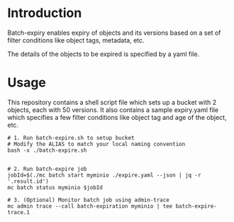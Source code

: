 # Introduction

Batch-expiry enables expiry of objects and its versions based on a set of filter conditions like object tags, metadata, etc.

The details of the objects to be expired is specified by a yaml file.


# Usage

This repository contains a shell script file which sets up a bucket with 2 objects, each with 50 versions.
It also contains a sample expiry.yaml file which specifies a few filter conditions like object tag and age of the object, etc.

```
# 1. Run batch-expire.sh to setup bucket
# Modify the ALIAS to match your local naming convention
bash -x ./batch-expire.sh


# 2. Run batch-expire job
jobId=$(./mc batch start myminio ./expire.yaml --json | jq -r '.result.id') 
mc batch status myminio $jobId

# 3. (Optional) Monitor batch job using admin-trace
mc admin trace --call batch-expiration myminio | tee batch-expire-trace.1
```
